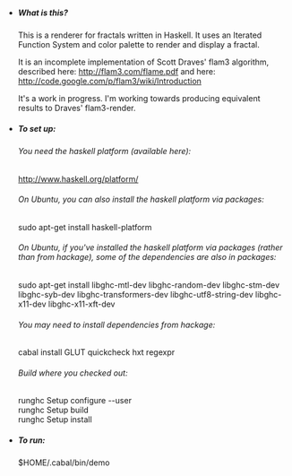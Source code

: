 * ##### What is this?
  This is a renderer for fractals written in Haskell.  It uses an Iterated Function System and color palette to render and display a fractal.

  It is an incomplete implementation of Scott Draves' flam3 algorithm, described here: http://flam3.com/flame.pdf and here: http://code.google.com/p/flam3/wiki/Introduction
  
  It's a work in progress.  I'm working towards producing equivalent results to Draves' flam3-render. 

* ##### To set up:
  ###### You need the haskell platform (available here): 
    http://www.haskell.org/platform/  

  ###### On Ubuntu, you can also install the haskell platform via packages:
    sudo apt-get install haskell-platform

  ###### On Ubuntu, if you've installed the haskell platform via packages (rather than from hackage), some of the dependencies are also in packages:
    sudo apt-get install libghc-mtl-dev libghc-random-dev libghc-stm-dev libghc-syb-dev libghc-transformers-dev libghc-utf8-string-dev libghc-x11-dev libghc-x11-xft-dev

  ###### You may need to install dependencies from hackage:  
    cabal install GLUT quickcheck hxt regexpr 

  ###### Build where you checked out:  
    runghc Setup configure --user  
    runghc Setup build  
    runghc Setup install  

* ##### To run:

    $HOME/.cabal/bin/demo
